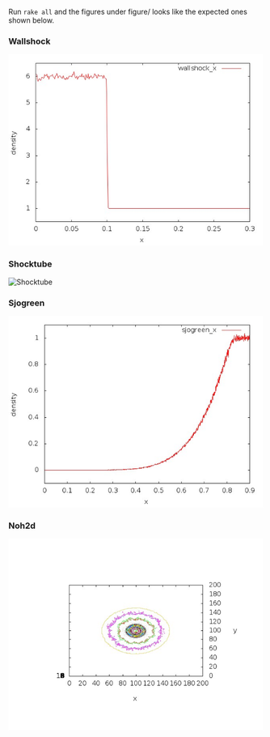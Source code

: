 Run `rake all` and the figures under figure/
looks like the expected ones shown below.

### Wallshock
![Wallshock](sample/wallshock_x.jpeg)

### Shocktube
![Shocktube](sample/shotcktube_x.jpeg)

### Sjogreen
![Sjogreen](sample/sjogreen_x.jpeg)

### Noh2d
![Noh2d](sample/noh2d_xy.jpeg)
